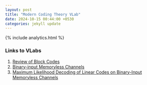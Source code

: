 ```yaml
---
layout: post
title: "Modern Coding Theory VLab"
date: 2024-10-15 00:44:00 +0530
categories: jekyll update
---
```

{% include analytics.html %}
<script src="https://cdnjs.cloudflare.com/ajax/libs/mathjax/2.7.0/MathJax.js?config=TeX-AMS-MML_HTMLorMML" type="text/javascript"></script>

### Links to VLabs 
1. [Review of Block Codes](https://virtual-labs.github.io/exp-block-codes-iiith/)
1. [Binary-input Memoryless Channels](https://virtual-labs.github.io/exp-binary-input-channels-iiith/)
1. [Maximum Likelihood Decoding of Linear Codes on Binary-Input Memoryless Channels](https://virtual-labs.github.io/exp-likelihood-decoding-iiith/)